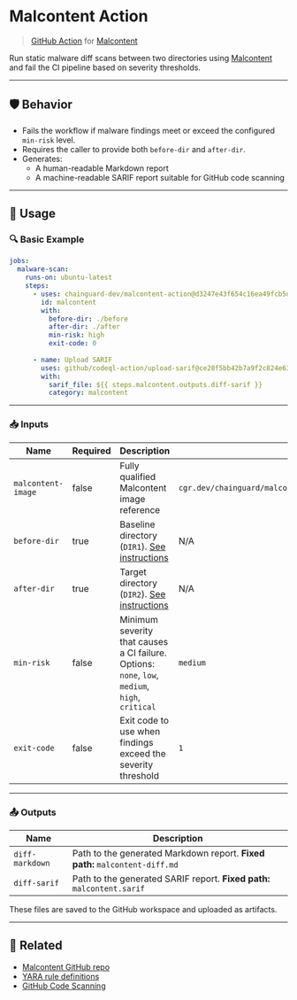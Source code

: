 # Malcontent Action

> [GitHub Action](https://github.com/features/actions) for [Malcontent](https://github.com/chainguard-dev/malcontent)

Run static malware diff scans between two directories using [Malcontent](https://github.com/chainguard-dev/malcontent) and fail the CI pipeline based on severity thresholds.

---

## 🛡️ Behavior

- Fails the workflow if malware findings meet or exceed the configured `min-risk` level.
- Requires the caller to provide both `before-dir` and `after-dir`.
- Generates:
  - A human-readable Markdown report
  - A machine-readable SARIF report suitable for GitHub code scanning

---

## 🚀 Usage

### 🔍 Basic Example

```yaml
jobs:
  malware-scan:
    runs-on: ubuntu-latest
    steps:
      - uses: chainguard-dev/malcontent-action@d3247e43f654c16ea49fcb5d11ff376f923e3035
        id: malcontent
        with:
          before-dir: ./before
          after-dir: ./after
          min-risk: high
          exit-code: 0
    
      - name: Upload SARIF
        uses: github/codeql-action/upload-sarif@ce28f5bb42b7a9f2c824e633a3f6ee835bab6858 #v3.29.0 - 11 Jun 2025
        with:
          sarif_file: ${{ steps.malcontent.outputs.diff-sarif }}
          category: malcontent
```

---

### 📥 Inputs

| Name              | Required | Description                                                                                       | Default |
|-------------------|----------|---------------------------------------------------------------------------------------------------|---------|
| `malcontent-image`| false     | Fully qualified Malcontent image reference                                                       | `cgr.dev/chainguard/malcontent@sha256:fdfca44c401a5ca98af51292a821278644895bc1963f7a76a733d76647ff0ede` |
| `before-dir`      | true      | Baseline directory (`DIR1`). [See instructions](https://github.com/chainguard-dev/malcontent?tab=readme-ov-file#diff) | N/A     |
| `after-dir`       | true      | Target directory (`DIR2`). [See instructions](https://github.com/chainguard-dev/malcontent?tab=readme-ov-file#diff)   | N/A     |
| `min-risk`        | false     | Minimum severity that causes a CI failure. Options: `none`, `low`, `medium`, `high`, `critical`  | `medium` |
| `exit-code`       | false     | Exit code to use when findings exceed the severity threshold                                     | `1`     |

---

### 📤 Outputs

| Name             | Description                                                                 |
|------------------|-----------------------------------------------------------------------------|
| `diff-markdown`  | Path to the generated Markdown report. **Fixed path:** `malcontent-diff.md` |
| `diff-sarif`     | Path to the generated SARIF report. **Fixed path:** `malcontent.sarif`       |

These files are saved to the GitHub workspace and uploaded as artifacts.

---

## 📎 Related

- [Malcontent GitHub repo](https://github.com/chainguard-dev/malcontent)
- [YARA rule definitions](https://github.com/chainguard-dev/malcontent/tree/main/rules)
- [GitHub Code Scanning](https://docs.github.com/en/code-security/code-scanning)
